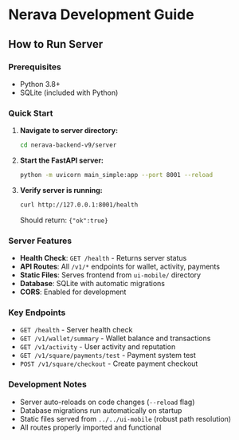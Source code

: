 # Nerava Development Guide

## How to Run Server

### Prerequisites
- Python 3.8+
- SQLite (included with Python)

### Quick Start

1. **Navigate to server directory:**
   ```bash
   cd nerava-backend-v9/server
   ```

2. **Start the FastAPI server:**
   ```bash
   python -m uvicorn main_simple:app --port 8001 --reload
   ```

3. **Verify server is running:**
   ```bash
   curl http://127.0.0.1:8001/health
   ```
   Should return: `{"ok":true}`

### Server Features

- **Health Check**: `GET /health` - Returns server status
- **API Routes**: All `/v1/*` endpoints for wallet, activity, payments
- **Static Files**: Serves frontend from `ui-mobile/` directory
- **Database**: SQLite with automatic migrations
- **CORS**: Enabled for development

### Key Endpoints

- `GET /health` - Server health check
- `GET /v1/wallet/summary` - Wallet balance and transactions
- `GET /v1/activity` - User activity and reputation
- `GET /v1/square/payments/test` - Payment system test
- `POST /v1/square/checkout` - Create payment checkout

### Development Notes

- Server auto-reloads on code changes (`--reload` flag)
- Database migrations run automatically on startup
- Static files served from `../../ui-mobile` (robust path resolution)
- All routes properly imported and functional